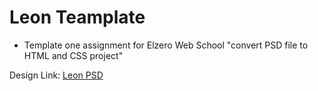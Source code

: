 # Leon Teamplate
- Template one assignment for Elzero Web School "convert PSD file to HTML and CSS project"

Design Link:
[Leon PSD](https://www.graphberry.com/item/leon-psd-agency-template)
